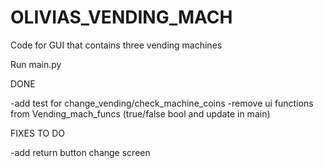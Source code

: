 # OLIVIAS_VENDING_MACH
Code for GUI that contains three vending machines


Run main.py

DONE

-add test for change_vending/check_machine_coins
-remove ui functions from Vending_mach_funcs (true/false bool and update in main)

FIXES TO DO

-add return button change screen

